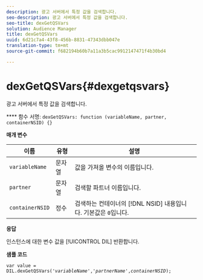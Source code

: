```yaml
---
description: 광고 서버에서 특정 값을 검색합니다.
seo-description: 광고 서버에서 특정 값을 검색합니다.
seo-title: dexGetQSVars
solution: Audience Manager
title: dexGetQSVars
uuid: 6d21c7a4-43f8-456b-8831-47343dbb047e
translation-type: tm+mt
source-git-commit: f682194b60b7a11a3b5cac9912147471f4b30bd4

---
```



# dexGetQSVars{#dexgetqsvars}

광고 서버에서 특정 값을 검색합니다.

**** 함수 서명: `dexGetQSVars: function (variableName, partner, containerNSID) {}`

<!-- 

r_dil_get_dexqsvars.xml

 -->

**매개 변수**

| 이름 | 유형 | 설명 |
|---|---|---|
| `variableName` | 문자열 | 값을 가져올 변수의 이름입니다. |
| `partner` | 문자열 | 검색할 파트너 이름입니다. |
| `containerNSID` | 정수 | 검색하는 컨테이너의 [!DNL NSID] 내용입니다. 기본값은 `0`입니다. |

**응답**

인스턴스에 대한 변수 값을 [!UICONTROL DIL] 반환합니다.

**샘플 코드**

<pre class="java"><code>var value = DIL.dexGetQSVars('<i>variableName</i>','<i>partnerName</i>',<i>containerNSID</i>);</code></pre>
